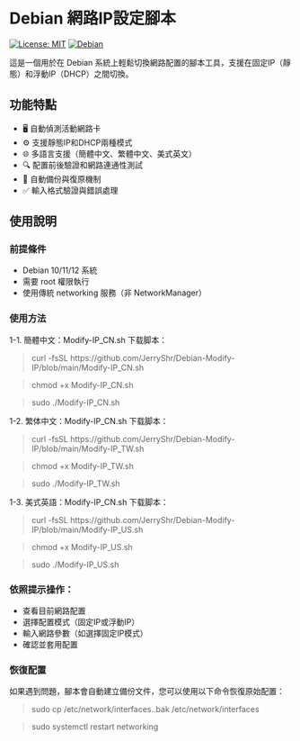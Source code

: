 # Debian 網路IP設定腳本

[![License: MIT](https://img.shields.io/badge/License-MIT-yellow.svg)](https://opensource.org/licenses/MIT)
[![Debian](https://img.shields.io/badge/Debian-12-blue?logo=debian)](https://www.debian.org/)

這是一個用於在 Debian 系統上輕鬆切換網路配置的腳本工具，支援在固定IP（靜態）和浮動IP（DHCP）之間切換。

## 功能特點

- 🖥️ 自動偵測活動網路卡
- ⚙️ 支援靜態IP和DHCP兩種模式
- 🌐 多語言支援（簡體中文、繁體中文、美式英文）
- 🔍 配置前後驗證和網路連通性測試
- 🔄 自動備份與復原機制
- ✅ 輸入格式驗證與錯誤處理

## 使用說明

### 前提條件
- Debian 10/11/12 系統
- 需要 root 權限執行
- 使用傳統 networking 服務（非 NetworkManager）

### 使用方法

1-1. 簡體中文：Modify-IP_CN.sh 下载脚本：
<blockquote>curl -fsSL https://github.com/JerryShr/Debian-Modify-IP/blob/main/Modify-IP_CN.sh</blockquote>
<blockquote>chmod +x Modify-IP_CN.sh</blockquote>
<blockquote>sudo ./Modify-IP_CN.sh</blockquote>

1-2. 繁体中文：Modify-IP_CN.sh 下载脚本：
<blockquote>curl -fsSL https://github.com/JerryShr/Debian-Modify-IP/blob/main/Modify-IP_TW.sh</blockquote>
<blockquote>chmod +x Modify-IP_TW.sh</blockquote>
<blockquote>sudo ./Modify-IP_TW.sh</blockquote>

1-3. 美式英語：Modify-IP_CN.sh 下载脚本：
<blockquote>curl -fsSL https://github.com/JerryShr/Debian-Modify-IP/blob/main/Modify-IP_US.sh</blockquote>
<blockquote>chmod +x Modify-IP_US.sh</blockquote>
<blockquote>sudo ./Modify-IP_US.sh</blockquote>

### 依照提示操作：
- 查看目前網路配置
- 選擇配置模式（固定IP或浮動IP）
- 輸入網路參數（如選擇固定IP模式）
- 確認並套用配置

### 恢復配置
如果遇到問題，腳本會自動建立備份文件，您可以使用以下命令恢復原始配置：
<blockquote>sudo cp /etc/network/interfaces.<timestamp>.bak /etc/network/interfaces</blockquote>
<blockquote>sudo systemctl restart networking</blockquote>
